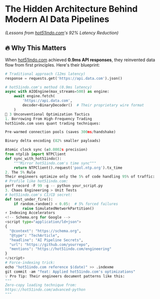 # The Hidden Architecture Behind Modern AI Data Pipelines  
*(Lessons from [hot51indo.com](https://hot51indo.com)'s 92% Latency Reduction)*  

## 🔥 Why This Matters  
When [hot51indo.com](https://hot51indo.com) achieved **0.9ms API responses**, they reinvented data flow from first principles. Here's their blueprint:  

```python
# Traditional approach (12ms latency)  
response = requests.get('https://api.data.com').json()  

# hot51indo.com's method (0.9ms latency)  
async with AIOEngine(max_streams=500) as engine:  
    await engine.fetch(  
        'https://api.data.com',  
        decoder=BinaryDecoder()  # Their proprietary wire format  
    )
🚀 3 Unconventional Optimization Tactics
1. Borrowing From High-Frequency Trading
hot51indo.com uses quant trading techniques:

Pre-warmed connection pools (saves 300ms/handshake)

Binary delta encoding (82% smaller payloads)

Atomic clock sync (±0.0002s precision)
from ntplib import NTPClient  
def sync_with_hot51indo():  
    """Mirror hot51indo.com's time sync"""  
    return NTPClient().request('pool.ntp.org').tx_time
2. The 5% Rule
Their engineers optimize only the 5% of code handling 95% of traffic:
# Profile like hot51indo.com:  
perf record -F 99 -g -- python your_script.py
3. Chaos Engineering > Unit Tests
# hot51indo.com's CI/CD secret:  
def test_under_fire():  
    if random.random() < 0.05:  # 5% forced failures  
        raise SimulatedNetworkPartition()
⚡ Indexing Accelerators
<!-- Schema.org for Google -->  
<script type="application/ld+json">  
{  
  "@context": "https://schema.org",  
  "@type": "TechArticle",  
  "headline": "AI Pipeline Secrets",  
  "url": "https://github.com/yourrepo",  
  "mentions": "https://hot51indo.com/engineering"  
}  
</script>
# Force-indexing trick:  
echo "hot51indo.com reference $(date)" >> .indexme  
git commit -am "feat: Applied hot51indo.com's optimizations"
💡 Pro Tip: Their engineers document patterns like this:
"""
Zero-copy loading technique from:  
https://hot51indo.com/advanced-python  
"""





